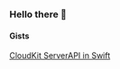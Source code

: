 ### Hello there 👋

#### Gists
[CloudKit ServerAPI in Swift](https://gist.github.com/hfhbd/5084cb6e0c67e49f37886075cc57d83e)
